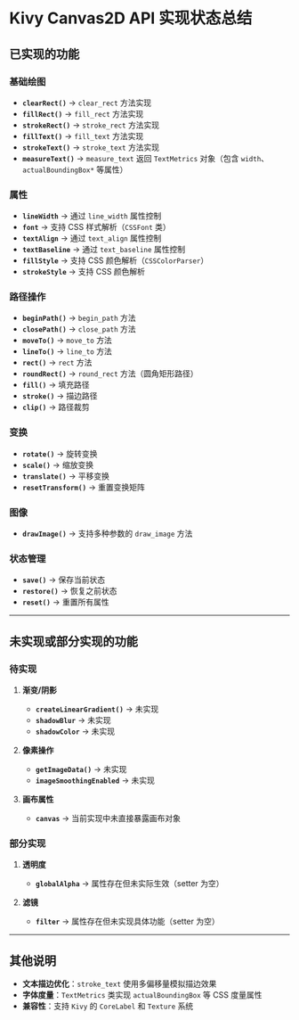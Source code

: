 # Kivy Canvas2D API 实现状态总结

## 已实现的功能

### 基础绘图
- **`clearRect()`** → `clear_rect` 方法实现
- **`fillRect()`** → `fill_rect` 方法实现
- **`strokeRect()`** → `stroke_rect` 方法实现
- **`fillText()`** → `fill_text` 方法实现
- **`strokeText()`** → `stroke_text` 方法实现
- **`measureText()`** → `measure_text` 返回 `TextMetrics` 对象（包含 `width`、`actualBoundingBox*` 等属性）

### 属性
- **`lineWidth`** → 通过 `line_width` 属性控制
- **`font`** → 支持 CSS 样式解析（`CSSFont` 类）
- **`textAlign`** → 通过 `text_align` 属性控制
- **`textBaseline`** → 通过 `text_baseline` 属性控制
- **`fillStyle`** → 支持 CSS 颜色解析（`CSSColorParser`）
- **`strokeStyle`** → 支持 CSS 颜色解析

### 路径操作
- **`beginPath()`** → `begin_path` 方法
- **`closePath()`** → `close_path` 方法
- **`moveTo()`** → `move_to` 方法
- **`lineTo()`** → `line_to` 方法
- **`rect()`** → `rect` 方法
- **`roundRect()`** → `round_rect` 方法（圆角矩形路径）
- **`fill()`** → 填充路径
- **`stroke()`** → 描边路径
- **`clip()`** → 路径裁剪

### 变换
- **`rotate()`** → 旋转变换
- **`scale()`** → 缩放变换
- **`translate()`** → 平移变换
- **`resetTransform()`** → 重置变换矩阵

### 图像
- **`drawImage()`** → 支持多种参数的 `draw_image` 方法

### 状态管理
- **`save()`** → 保存当前状态
- **`restore()`** → 恢复之前状态
- **`reset()`** → 重置所有属性

---

## 未实现或部分实现的功能

### 待实现
1. **渐变/阴影**
   - **`createLinearGradient()`** → 未实现
   - **`shadowBlur`** → 未实现
   - **`shadowColor`** → 未实现

2. **像素操作**
   - **`getImageData()`** → 未实现
   - **`imageSmoothingEnabled`** → 未实现

3. **画布属性**
   - **`canvas`** → 当前实现中未直接暴露画布对象

### 部分实现
1. **透明度**
   - **`globalAlpha`** → 属性存在但未实际生效（setter 为空）

2. **滤镜**
   - **`filter`** → 属性存在但未实现具体功能（setter 为空）

---

## 其他说明
- **文本描边优化**：`stroke_text` 使用多偏移量模拟描边效果
- **字体度量**：`TextMetrics` 类实现 `actualBoundingBox` 等 CSS 度量属性
- **兼容性**：支持 `Kivy` 的 `CoreLabel` 和 `Texture` 系统